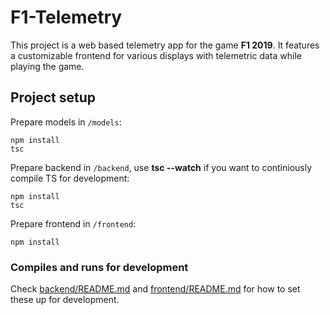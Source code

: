 # F1-Telemetry
This project is a web based telemetry app for the game **F1 2019**.
It features a customizable frontend for various displays with telemetric data while playing the game.

## Project setup
Prepare models in `/models`:
```
npm install
tsc
```

Prepare backend in `/backend`, use **tsc --watch** if you want to continiously compile TS for development:
```
npm install
tsc
```

Prepare frontend in `/frontend`:
```
npm install
```

### Compiles and runs for development

Check [backend/README.md](backend/README.md) and [frontend/README.md](frontend/README.md)
for how to set these up for development.
